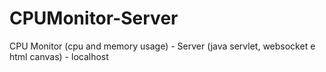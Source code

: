 # CPUMonitor-Server
CPU Monitor (cpu and memory usage) - Server (java servlet, websocket e html canvas) - localhost

